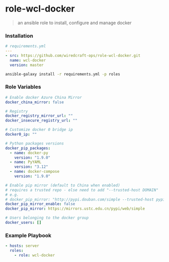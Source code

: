 # role-wcl-docker
> an ansible role to install, configure and manage docker 


### Installation
```yaml
# requirements.yml
---
- src: https://github.com/wiredcraft-ops/role-wcl-docker.git
  name: wcl-docker
  version: master
```

```sh
ansible-galaxy install -r requirements.yml -p roles
```

### Role Variables

```yaml
# Enable docker Azure China Mirror
docker_china_mirror: false

# Registry
docker_registry_mirror_url: ""
docker_insecure_registry_url: ""

# Customize docker 0 bridge ip
docker0_ip: ""

# Python packages versions
docker_pip_packages:
  - name: docker-py
    version: "1.9.0"
  - name: PyYAML
    version: "3.12"
  - name: docker-compose
    version: "1.9.0"

# Enable pip mirror (default to China when enabled)
# requires a trusted repo - else need to add "--trusted-host DOMAIN"
# e.g. 
# docker_pip_mirror: "http://pypi.douban.com/simple --trusted-host pypi.douban.com"
docker_pip_mirror_enable: false
docker_pip_mirror: https://mirrors.ustc.edu.cn/pypi/web/simple

# Users belonging to the docker group
docker_users: []
```

### Example Playbook

```yaml
- hosts: server
  roles:
    - role: wcl-docker
```